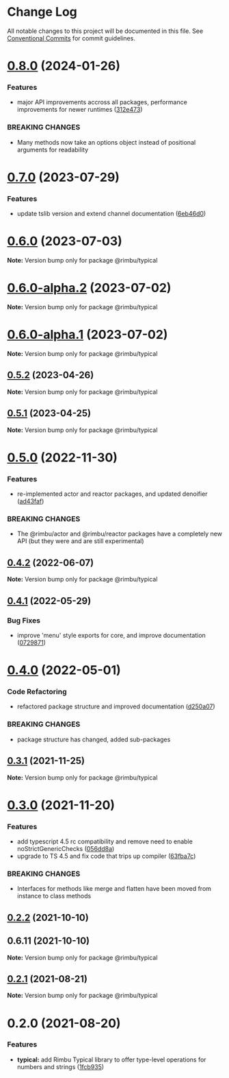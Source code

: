 # Change Log

All notable changes to this project will be documented in this file.
See [Conventional Commits](https://conventionalcommits.org) for commit guidelines.

# [0.8.0](https://github.com/rimbu-org/rimbu/compare/@rimbu/typical@0.7.0...@rimbu/typical@0.8.0) (2024-01-26)

### Features

- major API improvements accross all packages, performance improvements for newer runtimes ([312e473](https://github.com/rimbu-org/rimbu/commit/312e473261696a8e8749399491b9fd29bb5c38ec))

### BREAKING CHANGES

- Many methods now take an options object instead of positional arguments for
  readability

# [0.7.0](https://github.com/rimbu-org/rimbu/compare/@rimbu/typical@0.6.0...@rimbu/typical@0.7.0) (2023-07-29)

### Features

- update tslib version and extend channel documentation ([6eb46d0](https://github.com/rimbu-org/rimbu/commit/6eb46d07b9b7469febd316306146b04f43b1ebb5))

# [0.6.0](https://github.com/rimbu-org/rimbu/compare/@rimbu/typical@0.6.0-alpha.2...@rimbu/typical@0.6.0) (2023-07-03)

**Note:** Version bump only for package @rimbu/typical

# [0.6.0-alpha.2](https://github.com/rimbu-org/rimbu/compare/@rimbu/typical@0.6.0-alpha.1...@rimbu/typical@0.6.0-alpha.2) (2023-07-02)

**Note:** Version bump only for package @rimbu/typical

# [0.6.0-alpha.1](https://github.com/rimbu-org/rimbu/compare/@rimbu/typical@0.5.2...@rimbu/typical@0.6.0-alpha.1) (2023-07-02)

**Note:** Version bump only for package @rimbu/typical

## [0.5.2](https://github.com/rimbu-org/rimbu/compare/@rimbu/typical@0.5.1...@rimbu/typical@0.5.2) (2023-04-26)

**Note:** Version bump only for package @rimbu/typical

## [0.5.1](https://github.com/rimbu-org/rimbu/compare/@rimbu/typical@0.5.0...@rimbu/typical@0.5.1) (2023-04-25)

**Note:** Version bump only for package @rimbu/typical

# [0.5.0](https://github.com/rimbu-org/rimbu/compare/@rimbu/typical@0.4.2...@rimbu/typical@0.5.0) (2022-11-30)

### Features

- re-implemented actor and reactor packages, and updated denoifier ([ad43faf](https://github.com/rimbu-org/rimbu/commit/ad43faf1154d43fae79eea418d8b3bea28b04a2f))

### BREAKING CHANGES

- The @rimbu/actor and @rimbu/reactor packages have a completely new API (but they
  were and are still experimental)

## [0.4.2](https://github.com/rimbu-org/rimbu/compare/@rimbu/typical@0.4.1...@rimbu/typical@0.4.2) (2022-06-07)

**Note:** Version bump only for package @rimbu/typical

## [0.4.1](https://github.com/rimbu-org/rimbu/compare/@rimbu/typical@0.4.0...@rimbu/typical@0.4.1) (2022-05-29)

### Bug Fixes

- improve 'menu' style exports for core, and improve documentation ([0729871](https://github.com/rimbu-org/rimbu/commit/0729871a8aae220ef5d9132c0c56e5a3cb2c19cb))

# [0.4.0](https://github.com/rimbu-org/rimbu/compare/@rimbu/typical@0.3.1...@rimbu/typical@0.4.0) (2022-05-01)

### Code Refactoring

- refactored package structure and improved documentation ([d250a07](https://github.com/rimbu-org/rimbu/commit/d250a076300bd9c2cc3c2203b41a1889354c8bc5))

### BREAKING CHANGES

- package structure has changed, added sub-packages

## [0.3.1](https://github.com/rimbu-org/rimbu/compare/@rimbu/typical@0.3.0...@rimbu/typical@0.3.1) (2021-11-25)

**Note:** Version bump only for package @rimbu/typical

# [0.3.0](https://github.com/rimbu-org/rimbu/compare/@rimbu/typical@0.2.2...@rimbu/typical@0.3.0) (2021-11-20)

### Features

- add typescript 4.5 rc compatibility and remove need to enable noStrictGenericChecks ([056dd8a](https://github.com/rimbu-org/rimbu/commit/056dd8a998ae4064570481fb7a9396326c0ca131))
- upgrade to TS 4.5 and fix code that trips up compiler ([63fba7c](https://github.com/rimbu-org/rimbu/commit/63fba7cb039c629f9fc0dc09db2ef6435d06d5f1))

### BREAKING CHANGES

- Interfaces for methods like merge and flatten have been moved from instance to
  class methods

## [0.2.2](https://github.com/rimbu-org/rimbu/compare/@rimbu/typical@0.2.1...@rimbu/typical@0.2.2) (2021-10-10)

## 0.6.11 (2021-10-10)

**Note:** Version bump only for package @rimbu/typical

## [0.2.1](https://github.com/rimbu-org/rimbu/compare/@rimbu/typical@0.2.0...@rimbu/typical@0.2.1) (2021-08-21)

**Note:** Version bump only for package @rimbu/typical

# 0.2.0 (2021-08-20)

### Features

- **typical:** add Rimbu Typical library to offer type-level operations for numbers and strings ([1fcb935](https://github.com/rimbu-org/rimbu/commit/1fcb935cd7d9d661d8e0834d746084e39e0b533d))
